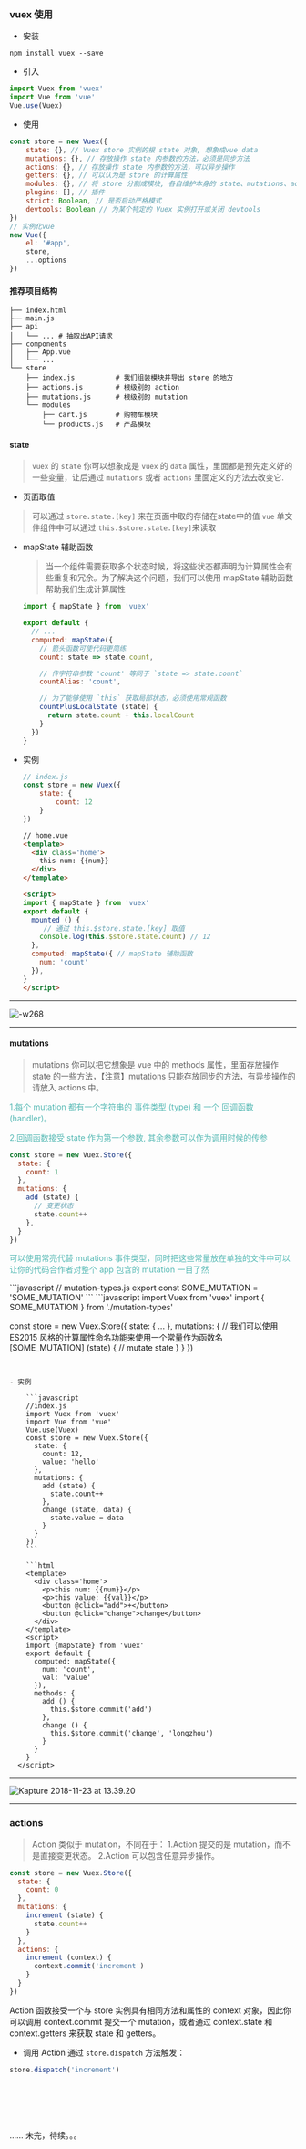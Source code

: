 ### vuex 使用
 - 安装
 
 ```
 npm install vuex --save
 ```
 - 引入
 ```javascript
 import Vuex from 'vuex'
 import Vue from 'vue'
 Vue.use(Vuex)
 ```
 - 使用
 ```javascript
 const store = new Vuex({
     state: {}, // Vuex store 实例的根 state 对象, 想象成vue data 
     mutations: {}, // 存放操作 state 内参数的方法，必须是同步方法
     actions: {}, // 存放操作 state 内参数的方法，可以异步操作
     getters: {}, // 可以认为是 store 的计算属性
     modules: {}, // 将 store 分割成模块, 各自维护本身的 state、mutations、actions ……
     plugins: [], // 插件
     strict: Boolean, // 是否启动严格模式
     devtools: Boolean // 为某个特定的 Vuex 实例打开或关闭 devtools
 })
 // 实例化vue
 new Vue({
     el: '#app',
     store,
     ...options
 })
 ```
 
#### 推荐项目结构
```
├── index.html
├── main.js
├── api
│   └── ... # 抽取出API请求
├── components
│   ├── App.vue
│   └── ...
└── store
    ├── index.js          # 我们组装模块并导出 store 的地方
    ├── actions.js        # 根级别的 action
    ├── mutations.js      # 根级别的 mutation
    └── modules
        ├── cart.js       # 购物车模块
        └── products.js   # 产品模块
```
 
#### state
 >`vuex` 的 `state` 你可以想象成是 `vuex` 的 `data` 属性，里面都是预先定义好的一些变量，让后通过 `mutations` 或者 `actions` 里面定义的方法去改变它.

- 页面取值
 > 可以通过 `store.state.[key]` 来在页面中取的存储在state中的值
   `vue` 单文件组件中可以通过 `this.$store.state.[key]`来读取

- mapState 辅助函数
    >当一个组件需要获取多个状态时候，将这些状态都声明为计算属性会有些重复和冗余。为了解决这个问题，我们可以使用 mapState 辅助函数帮助我们生成计算属性
    
    ```javascript
    import { mapState } from 'vuex'
    
    export default {
      // ...
      computed: mapState({
        // 箭头函数可使代码更简练
        count: state => state.count,
    
        // 传字符串参数 'count' 等同于 `state => state.count`
        countAlias: 'count',
    
        // 为了能够使用 `this` 获取局部状态，必须使用常规函数
        countPlusLocalState (state) {
          return state.count + this.localCount
        }
      })
    }
    ```
- 实例
    ```javascript
    // index.js
    const store = new Vuex({
        state: {
            count: 12
        }
    })
    ```
    
    ```html
    // home.vue
    <template>
      <div class='home'>
        this num: {{num}}
      </div>
    </template>
    
    <script>
    import { mapState } from 'vuex'
    export default {
      mounted () {
         // 通过 this.$store.state.[key] 取值
        console.log(this.$store.state.count) // 12
      },
      computed: mapState({ // mapState 辅助函数
        num: 'count'
      }),
    }
    </script>
    ```

---

![-w268](media/15429437083534.jpg)

---


#### mutations
 >mutations 你可以把它想象是 vue 中的 methods 属性，里面存放操作 state 的一些方法，【注意】mutations 只能存放同步的方法，有异步操作的请放入 actions 中。
 
<p style="color: #55b9b4">
1.每个 mutation 都有一个字符串的 事件类型 (type) 和 一个 回调函数 (handler)。
</p>
<p style="color: #55b9b4">
2.回调函数接受 state 作为第一个参数, 其余参数可以作为调用时候的传参 
</p>

```javascript
const store = new Vuex.Store({
  state: {
    count: 1
  },
  mutations: {
    add (state) {
      // 变更状态
      state.count++
    },
  }
})
```

<p style="color: #55b9b4">
可以使用常亮代替 mutations 事件类型，同时把这些常量放在单独的文件中可以让你的代码合作者对整个 app 包含的 mutation 一目了然
</p>
```javascript
// mutation-types.js
export const SOME_MUTATION = 'SOME_MUTATION'
```
```javascript
import Vuex from 'vuex'
import { SOME_MUTATION } from './mutation-types'
    
const store = new Vuex.Store({
  state: { ... },
  mutations: {
    // 我们可以使用 ES2015 风格的计算属性命名功能来使用一个常量作为函数名
    [SOME_MUTATION] (state) {
      // mutate state
    }
  }
})
```
    
    
- 实例
    
    ```javascript
    //index.js
    import Vuex from 'vuex'
    import Vue from 'vue'
    Vue.use(Vuex)
    const store = new Vuex.Store({
      state: {
        count: 12,
        value: 'hello'
      },
      mutations: {
        add (state) {
          state.count++
        },
        change (state, data) {
          state.value = data
        }
      }
    })
    ```
    
    ```html
    <template>
      <div class='home'>
        <p>this num: {{num}}</p>
        <p>this value: {{val}}</p>
        <button @click="add">+</button>
        <button @click="change">change</button>
      </div>
    </template>
    <script>
    import {mapState} from 'vuex'
    export default {
      computed: mapState({
        num: 'count',
        val: 'value'
      }),
      methods: {
        add () {
          this.$store.commit('add')
        },
        change () {
          this.$store.commit('change', 'longzhou')
        }
      }
    }
  </script>
  ```
---

![Kapture 2018-11-23 at 13.39.20](media/Kapture%202018-11-23%20at%2013.39.20.gif)

---

### actions

>Action 类似于 mutation，不同在于：
1.Action 提交的是 mutation，而不是直接变更状态。
2.Action 可以包含任意异步操作。
```javascript
const store = new Vuex.Store({
  state: {
    count: 0
  },
  mutations: {
    increment (state) {
      state.count++
    }
  },
  actions: {
    increment (context) {
      context.commit('increment')
    }
  }
})
```
Action 函数接受一个与 store 实例具有相同方法和属性的 context 对象，因此你可以调用 context.commit 提交一个 mutation，或者通过 context.state 和 context.getters 来获取 state 和 getters。

- 调用
Action 通过 `store.dispatch` 方法触发：

```javascript
store.dispatch('increment')
```
<br/>
<br/>
<br/>
<br/>

…… 未完，待续。。。
    
